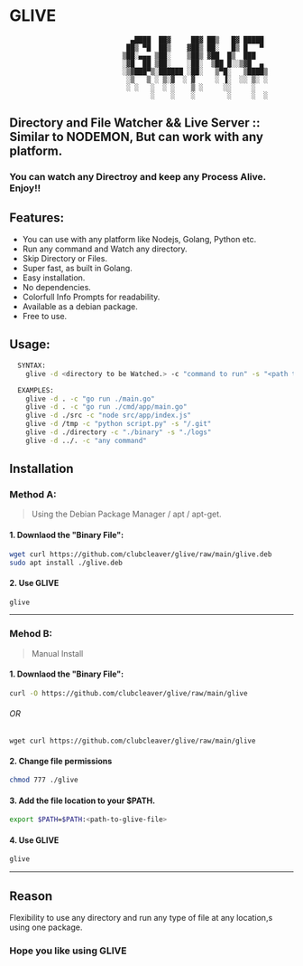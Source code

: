 # GLIVE

                                  ▄████  ██▓     ██▓ ██▒   █▓ █████ 
                                 ██▒ ▀█  ██▒    ▓██▒ ██░   █▒ █   ▀ 
                                ▒██░▄▄▄ ▒██░    ▒██▒ ▓██  █▒  ███   
                                ░▓█  ██ ▒██░    ░██░  ▒██ █░░▒▓█  ▄ 
                                ░▒▓███▀▒░██████ ░██░   ▒▀█░   ▒████▒
                                 ░▒   ▒ ░ ▒░▓  ░ ▓     ░ ▐░  ░░ ▒░ ░
                                 ░ ░   ░  ░ ░    ▒ ░     ░░     ░   
                                       ░    ░    ░        ░     ░  ░


## Directory and File Watcher && Live Server :: Similar to NODEMON, But can work with any platform.
### You can watch any Directroy and keep any Process Alive. Enjoy!!
## Features:
* You can use with any platform like Nodejs, Golang, Python etc.
* Run any command and Watch any directory.
* Skip Directory or Files.
* Super fast, as built in Golang.
* Easy installation.
* No dependencies.
* Colorfull Info Prompts for readability.
* Available as a debian package.
* Free to use.

## Usage: 
```sh
  SYNTAX:
	glive -d <directory to be Watched.> -c "command to run" -s "<path to skip>" - Optional.

  EXAMPLES: 
	glive -d . -c "go run ./main.go"
	glive -d . -c "go run ./cmd/app/main.go"
	glive -d ./src -c "node src/app/index.js"
	glive -d /tmp -c "python script.py" -s "/.git"
	glive -d ./directory -c "./binary" -s "./logs"
	glive -d ../. -c "any command"
```


## Installation
### Method A:
>Using the Debian Package Manager / apt / apt-get.
#### 1. Downlaod the "Binary File":

```sh
wget curl https://github.com/clubcleaver/glive/raw/main/glive.deb
sudo apt install ./glive.deb
```

#### 2. Use GLIVE
```sh
glive
```

---

### Mehod B:
>Manual Install
#### 1. Downlaod the "Binary File":

```sh
curl -O https://github.com/clubcleaver/glive/raw/main/glive
```
###### OR
```
wget curl https://github.com/clubcleaver/glive/raw/main/glive
```
#### 2. Change file permissions
```sh
chmod 777 ./glive
```
#### 3. Add the file location to your $PATH.
```sh
export $PATH=$PATH:<path-to-glive-file>
```
#### 4. Use GLIVE
```sh
glive
```
---



## Reason
Flexibility to use any directory and run any type of file at any location,s using one package.

### Hope you like using GLIVE
